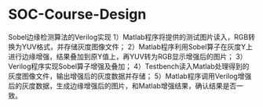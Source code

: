 # SOC-Course-Design
Sobel边缘检测算法的Verilog实现
1）Matlab程序将提供的测试图片读入，RGB转换为YUV格式，并存储灰度图像文件；
2）Matlab程序利用Sobel算子在灰度Y上进行边缘增强，结果叠加到原Y值上，再YUV转为RGB显示增强后的图片；
3）Verilog程序实现Sobel算子增强及叠加；
4）Testbench读入Matlab处理得到的灰度图像文件，输出增强后的灰度数据并存储；
5）Matlab程序调用Verilog增强后的灰度数据，生成边缘增强后的图片，和Matlab增强结果，确认结果是否一致。


